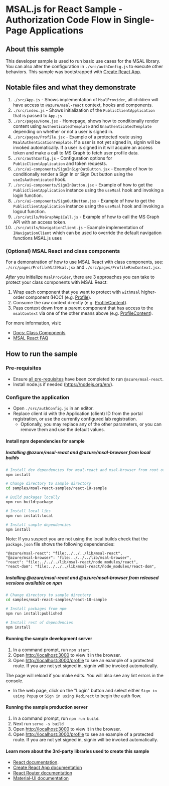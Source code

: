 # MSAL.js for React Sample - Authorization Code Flow in Single-Page Applications

## About this sample

This developer sample is used to run basic use cases for the MSAL library. You can also alter the configuration in `./src/authConfig.js` to execute other behaviors.
This sample was bootstrapped with [Create React App](https://github.com/facebook/create-react-app).

## Notable files and what they demonstrate

1. `./src/App.js` - Shows implementation of `MsalProvider`, all children will have access to `@azure/msal-react` context, hooks and components.
1. `./src/index.js` - Shows initialization of the `PublicClientApplication` that is passed to `App.js`
1. `./src/pages/Home.jsx` - Homepage, shows how to conditionally render content using `AuthenticatedTemplate` and `UnauthenticatedTemplate` depending on whether or not a user is signed in.
1. `./src/pages/Profile.jsx` - Example of a protected route using `MsalAuthenticationTemplate`. If a user is not yet signed in, signin will be invoked automatically. If a user is signed in it will acquire an access token and make a call to MS Graph to fetch user profile data.
1. `./src/authConfig.js` - Configuration options for `PublicClientApplication` and token requests.
1. `./src/ui-components/SignInSignOutButton.jsx` - Example of how to conditionally render a Sign In or Sign Out button using the `useIsAuthenticated` hook.
1. `./src/ui-components/SignInButton.jsx` - Example of how to get the `PublicClientApplication` instance using the `useMsal` hook and invoking a login function.
1. `./src/ui-components/SignOutButton.jsx` - Example of how to get the `PublicClientApplication` instance using the `useMsal` hook and invoking a logout function.
1. `./src/utils/MsGraphApiCall.js` - Example of how to call the MS Graph API with an access token.
1. `./src/utils/NavigationClient.js` - Example implementation of `INavigationClient` which can be used to override the default navigation functions MSAL.js uses

### (Optional) MSAL React and class components

For a demonstration of how to use MSAL React with class components, see: `./src/pages/ProfileWithMsal.jsx` and `./src/pages/ProfileRawContext.jsx`.

*After* you initialize `MsalProvider`, there are 3 approaches you can take to protect your class components with MSAL React:

1. Wrap each component that you want to protect with `withMsal` higher-order component (HOC) (e.g. [Profile](./src/pages/ProfileWithMsal.jsx#Profile)).
1. Consume the raw context directly (e.g. [ProfileContent](./src/pages/ProfileRawContext.jsx#ProfileContent)).
1. Pass context down from a parent component that has access to the `msalContext` via one of the other means above (e.g. [ProfileContent](./src/pages/ProfileWithMsal.jsx#ProfileContent)).

For more information, visit:

- [Docs: Class Components](../../../lib/msal-react/docs/class-components.md)
- [MSAL React FAQ](../../../lib/msal-react/FAQ.md)

## How to run the sample

### Pre-requisites

- Ensure [all pre-requisites](../../../lib/msal-react/README.md#prerequisites) have been completed to run `@azure/msal-react`.
- Install node.js if needed (<https://nodejs.org/en/>).

### Configure the application

- Open `./src/authConfig.js` in an editor.
- Replace client id with the Application (client) ID from the portal registration, or use the currently configured lab registration.
  - Optionally, you may replace any of the other parameters, or you can remove them and use the default values.

#### Install npm dependencies for sample

##### Installing @azure/msal-react and @azure/msal-browser from local builds

```bash
# Install dev dependencies for msal-react and msal-browser from root of repo
npm install

# Change directory to sample directory
cd samples/msal-react-samples/react-18-sample

# Build packages locally
npm run build:package

# Install local libs
npm run install:local

# Install sample dependencies
npm install
```

Note: If you suspect you are not using the local builds check that the `package.json` file shows the following dependencies:

```
"@azure/msal-react": "file:../../../lib/msal-react",
"@azure/msal-browser": "file:../../../lib/msal-browser",
"react": "file:../../../lib/msal-react/node_modules/react",
"react-dom": "file:../../../lib/msal-react/node_modules/react-dom",
```

##### Installing @azure/msal-react and @azure/msal-browser from released versions available on npm

```bash
# Change directory to sample directory
cd samples/msal-react-samples/react-18-sample

# Install packages from npm
npm run install:published

# Install rest of dependencies
npm install
```

#### Running the sample development server

1. In a command prompt, run `npm start`.
1. Open [http://localhost:3000](http://localhost:3000) to view it in the browser.
1. Open [http://localhost:3000/profile](http://localhost:3000/profile) to see an example of a protected route. If you are not yet signed in, signin will be invoked automatically.

The page will reload if you make edits.
You will also see any lint errors in the console.

- In the web page, click on the "Login" button and select either `Sign in using Popup` or `Sign in using Redirect` to begin the auth flow.

#### Running the sample production server

1. In a command prompt, run `npm run build`.
1. Next run `serve -s build`
1. Open [http://localhost:3000](http://localhost:3000) to view it in the browser.
1. Open [http://localhost:3000/profile](http://localhost:3000/profile) to see an example of a protected route. If you are not yet signed in, signin will be invoked automatically.

#### Learn more about the 3rd-party libraries used to create this sample

- [React documentation](https://reactjs.org/).
- [Create React App documentation](https://facebook.github.io/create-react-app/docs/getting-started)
- [React Router documentation](https://reactrouterdotcom.fly.dev/docs/en/v6)
- [Material-UI documentation](https://mui.com/getting-started/installation/)
